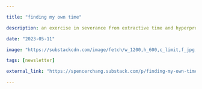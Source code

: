 ```yaml
---

title: "finding my own time"

description: an exercise in severance from extractive time and hyperproductivity

date: "2023-05-11"

image: "https://substackcdn.com/image/fetch/w_1200,h_600,c_limit,f_jpg,q_auto:good,fl_progressive:steep/https%3A%2F%2Fsubstack-post-media.s3.amazonaws.com%2Fpublic%2Fimages%2F9750f698-d337-4ffc-898f-385d8ae4b254_1386x1038.gif"

tags: [newsletter]

external_link: "https://spencerchang.substack.com/p/finding-my-own-time"

---
```

